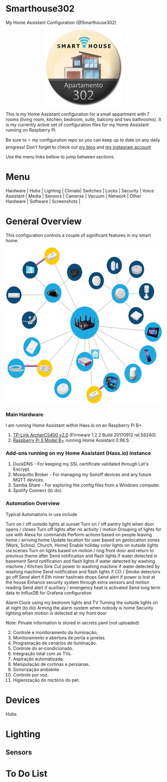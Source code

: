 # Smarthouse302
My Home Assistant Configuration (@Smarthouse302)

<p align="center"><img width="246" height="246" src="/images/logo.png"></p>

This is my Home Assistant configuration for a small appartment with 7 rooms (living room, kitchen, bedroom, suite, balcony and two bathrooms). It is my currently active set of configuration files for my Home Assistant running on Raspberry Pi.

Be sure to ⭐️ my configuration repo so you can keep up to date on any daily progress! Don't forget to check out [my blog](https://smarthouse302.blogspot.com/) and [my instagram account](https://www.instagram.com/smarthouse302/)

Use the menu links bellow to jump between sections.

# Menu

Hardware | Hubs | Lighting | Climate| Switches | Locks | Security | Voice Assistant | Media | Sensors | Cameras | Vacuum | Network | Other Hardware | Software | Screenshots |

# General Overview
This configuration controls a couple of significant features in my smart home.

<p align="center"><img width="500" height="500" src="/images/esquema.png"></p>

### Main Hardware

I am running Home Assistant within Hass.io on an Raspberry Pi B+.

1. [TP-Link ArcherC5400 v2.0](https://www.tp-link.com/us/home-networking/wifi-router/archer-c5400/) (Firmware 1.2.2 Build 20170912 rel.56240).
2. [Raspberry Pi 3 Model B+](https://www.raspberrypi.org/products/raspberry-pi-3-model-b-plus/) running Home Assistant 0.96.5.

### Add-ons running on my Home Assistant (Hass.io) instance

1. DuckDNS - For keeping my SSL certificate validated through Let's Encrypt.
2. Mosquitto Broker - For managing my Sonoff devices and any future MQTT devices.
3. Samba Share - For exploring the config files from a Windows computer.
4. Spotify Connect (to do).

### Automation Overview
Typical Automations in use include

Turn on / off outside lights at sunset
Turn on / off pantry light when door opens / closes
Turn off lights after no activity / motion
Grouping of lights for use with Alexa for commands
Perform actions based on people leaving home / arriving home
Update location for user based on geolocation zones (Work, School, Church, Home)
Enable holiday color lights on outside lights via scenes
Turn on lights based on motion / ring front door and return to previous theme after
Send notification and flash lights if water detected in basement
Send notification and flash lights if water detected by washing machine / Kitchen Sink
Cut power to washing machine if water detected by washing machine
Send notification and flash lights if CO / Smoke detectors go off
Send alert if Eth miner hashrate drops
Send alert if power is lost at the house
Enhance security system through extra sensors and motion reading
Send alert if auxiliary / emergency heat is activated
Send long term data to InfluxDB for Grafana configuration


Alarm Clock using my bedroom lights and TV
Turning the outside lights on at night (to do)
Arming the alarm system when nobody is home
Security lighting when motion is detected at my front door

Note: Private information is stored in secrets.yaml (not uploaded)

2. Controle e monitoramento da iluminação;
3. Monitoramento e abertura de porta e janelas.
4. Programação de cenários de iluminação.
5. Controle do ar-condicionado.
6. Integração total com as TVs.
7. Aspiração automatizada.
8. Manipulação de cortinas e persianas.
9. Sonorização ambiente.
10. Controle por voz.
11. Higienização do mictório do pet.


# Devices
Hubs

# Lighting

## Sensors


# To Do List


